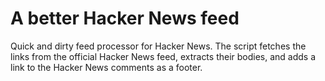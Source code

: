 # A better Hacker News feed

Quick and dirty feed processor for Hacker News. The script fetches the links from the official Hacker News feed, extracts their bodies, and adds a link to the Hacker News comments as a footer.
